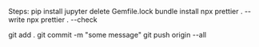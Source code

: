 Steps:
pip install jupyter
delete Gemfile.lock
bundle install
npx prettier . --write
npx prettier . --check

git add .
git commit -m "some message"
git push origin --all

